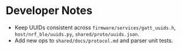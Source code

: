 # Developer Notes

- Keep UUIDs consistent across `firmware/services/gatt_uuids.h`, `host/nrf_ble/uuids.py`, `shared/proto/uuids.json`.
- Add new ops to `shared/docs/protocol.md` and parser unit tests.
